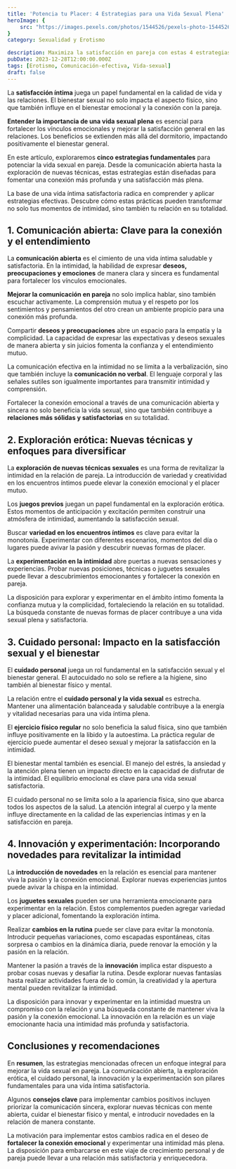 ```yaml
---
title: 'Potencia tu Placer: 4 Estrategias para una Vida Sexual Plena'
heroImage: {
	src: "https://images.pexels.com/photos/1544526/pexels-photo-1544526.jpeg?auto=compress&cs=tinysrgb&w=1260&h=750&dpr=1",
}
category: Sexualidad y Erotismo

description: Maximiza la satisfacción en pareja con estas 4 estrategias para potenciar tu vida sexual. Consejos expertos para vivir momentos íntimos más plenos y gratificantes.
pubDate: 2023-12-28T12:00:00.000Z
tags: [Erotismo, Comunicación-efectiva, Vida-sexual]
draft: false
---
```


La **satisfacción íntima** juega un papel fundamental en la calidad de vida y las relaciones. El bienestar sexual no solo impacta el aspecto físico, sino que también influye en el bienestar emocional y la conexión con la pareja.

**Entender la importancia de una vida sexual plena** es esencial para fortalecer los vínculos emocionales y mejorar la satisfacción general en las relaciones. Los beneficios se extienden más allá del dormitorio, impactando positivamente el bienestar general.

En este artículo, exploraremos **cinco estrategias fundamentales** para potenciar la vida sexual en pareja. Desde la comunicación abierta hasta la exploración de nuevas técnicas, estas estrategias están diseñadas para fomentar una conexión más profunda y una satisfacción más plena.

La base de una vida íntima satisfactoria radica en comprender y aplicar estrategias efectivas. Descubre cómo estas prácticas pueden transformar no solo tus momentos de intimidad, sino también tu relación en su totalidad.

## 1. Comunicación abierta: Clave para la conexión y el entendimiento

La **comunicación abierta** es el cimiento de una vida íntima saludable y satisfactoria. En la intimidad, la habilidad de expresar **deseos, preocupaciones y emociones** de manera clara y sincera es fundamental para fortalecer los vínculos emocionales.

**Mejorar la comunicación en pareja** no solo implica hablar, sino también escuchar activamente. La comprensión mutua y el respeto por los sentimientos y pensamientos del otro crean un ambiente propicio para una conexión más profunda.

Compartir **deseos y preocupaciones** abre un espacio para la empatía y la complicidad. La capacidad de expresar las expectativas y deseos sexuales de manera abierta y sin juicios fomenta la confianza y el entendimiento mutuo.

La comunicación efectiva en la intimidad no se limita a la verbalización, sino que también incluye la **comunicación no verbal**. El lenguaje corporal y las señales sutiles son igualmente importantes para transmitir intimidad y comprensión.

Fortalecer la conexión emocional a través de una comunicación abierta y sincera no solo beneficia la vida sexual, sino que también contribuye a **relaciones más sólidas y satisfactorias** en su totalidad.

## 2. Exploración erótica: Nuevas técnicas y enfoques para diversificar

La **exploración de nuevas técnicas sexuales** es una forma de revitalizar la intimidad en la relación de pareja. La introducción de variedad y creatividad en los encuentros íntimos puede elevar la conexión emocional y el placer mutuo.

Los **juegos previos** juegan un papel fundamental en la exploración erótica. Estos momentos de anticipación y excitación permiten construir una atmósfera de intimidad, aumentando la satisfacción sexual.

Buscar **variedad en los encuentros íntimos** es clave para evitar la monotonía. Experimentar con diferentes escenarios, momentos del día o lugares puede avivar la pasión y descubrir nuevas formas de placer.

La **experimentación en la intimidad** abre puertas a nuevas sensaciones y experiencias. Probar nuevas posiciones, técnicas o juguetes sexuales puede llevar a descubrimientos emocionantes y fortalecer la conexión en pareja.

La disposición para explorar y experimentar en el ámbito íntimo fomenta la confianza mutua y la complicidad, fortaleciendo la relación en su totalidad. La búsqueda constante de nuevas formas de placer contribuye a una vida sexual plena y satisfactoria.

## 3. Cuidado personal: Impacto en la satisfacción sexual y el bienestar

El **cuidado personal** juega un rol fundamental en la satisfacción sexual y el bienestar general. El autocuidado no solo se refiere a la higiene, sino también al bienestar físico y mental.

La relación entre el **cuidado personal y la vida sexual** es estrecha. Mantener una alimentación balanceada y saludable contribuye a la energía y vitalidad necesarias para una vida íntima plena.

El **ejercicio físico regular** no solo beneficia la salud física, sino que también influye positivamente en la libido y la autoestima. La práctica regular de ejercicio puede aumentar el deseo sexual y mejorar la satisfacción en la intimidad.

El bienestar mental también es esencial. El manejo del estrés, la ansiedad y la atención plena tienen un impacto directo en la capacidad de disfrutar de la intimidad. El equilibrio emocional es clave para una vida sexual satisfactoria.

El cuidado personal no se limita solo a la apariencia física, sino que abarca todos los aspectos de la salud. La atención integral al cuerpo y la mente influye directamente en la calidad de las experiencias íntimas y en la satisfacción en pareja.

## 4. Innovación y experimentación: Incorporando novedades para revitalizar la intimidad

La **introducción de novedades** en la relación es esencial para mantener viva la pasión y la conexión emocional. Explorar nuevas experiencias juntos puede avivar la chispa en la intimidad.

Los **juguetes sexuales** pueden ser una herramienta emocionante para experimentar en la relación. Estos complementos pueden agregar variedad y placer adicional, fomentando la exploración íntima.

Realizar **cambios en la rutina** puede ser clave para evitar la monotonía. Introducir pequeñas variaciones, como escapadas espontáneas, citas sorpresa o cambios en la dinámica diaria, puede renovar la emoción y la pasión en la relación.

Mantener la pasión a través de la **innovación** implica estar dispuesto a probar cosas nuevas y desafiar la rutina. Desde explorar nuevas fantasías hasta realizar actividades fuera de lo común, la creatividad y la apertura mental pueden revitalizar la intimidad.

La disposición para innovar y experimentar en la intimidad muestra un compromiso con la relación y una búsqueda constante de mantener viva la pasión y la conexión emocional. La innovación en la relación es un viaje emocionante hacia una intimidad más profunda y satisfactoria.

## Conclusiones y recomendaciones

En **resumen**, las estrategias mencionadas ofrecen un enfoque integral para mejorar la vida sexual en pareja. La comunicación abierta, la exploración erótica, el cuidado personal, la innovación y la experimentación son pilares fundamentales para una vida íntima satisfactoria.

Algunos **consejos clave** para implementar cambios positivos incluyen priorizar la comunicación sincera, explorar nuevas técnicas con mente abierta, cuidar el bienestar físico y mental, e introducir novedades en la relación de manera constante.

La motivación para implementar estos cambios radica en el deseo de **fortalecer la conexión emocional** y experimentar una intimidad más plena. La disposición para embarcarse en este viaje de crecimiento personal y de pareja puede llevar a una relación más satisfactoria y enriquecedora.
